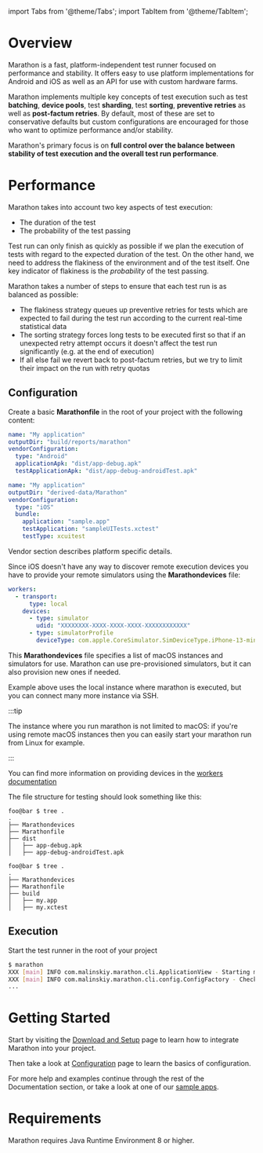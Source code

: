 import Tabs from '@theme/Tabs';
import TabItem from '@theme/TabItem';

# Overview

Marathon is a fast, platform-independent test runner focused on performance and stability. It offers easy to use platform implementations for Android and iOS as well as an API for use with custom hardware farms.

Marathon implements multiple key concepts of test execution such as test **batching**, **device pools**, test **sharding**, test **sorting**, **preventive retries** as well as **post-factum retries**. By default, most of these are set to conservative defaults but custom configurations are encouraged for those who want to optimize performance and/or stability.

Marathon's primary focus is on **full control over the balance between stability of test execution and the overall test run performance**.

# Performance
Marathon takes into account two key aspects of test execution:
* The duration of the test
* The probability of the test passing

Test run can only finish as quickly as possible if we plan the execution of tests with regard to the expected duration of the test. On the other hand, we need to address the flakiness of the environment and of the test itself. One key indicator of flakiness is the *probability* of the test passing.

Marathon takes a number of steps to ensure that each test run is as balanced as possible:
* The flakiness strategy queues up preventive retries for tests which are expected to fail during the test run according to the current real-time statistical data
* The sorting strategy forces long tests to be executed first so that if an unexpected retry attempt occurs it doesn't affect the test run significantly (e.g. at the end of execution)
* If all else fail we revert back to post-factum retries, but we try to limit their impact on the run with retry quotas

## Configuration

Create a basic **Marathonfile** in the root of your project with the following content:
<Tabs>
<TabItem value="Android" label="Android">

```yaml
name: "My application"
outputDir: "build/reports/marathon"
vendorConfiguration:
  type: "Android"
  applicationApk: "dist/app-debug.apk"
  testApplicationApk: "dist/app-debug-androidTest.apk"
```

</TabItem>
<TabItem value="iOS" label="iOS">

```yaml
name: "My application"
outputDir: "derived-data/Marathon"
vendorConfiguration:
  type: "iOS"
  bundle:
    application: "sample.app"
    testApplication: "sampleUITests.xctest"
    testType: xcuitest
```

</TabItem>
</Tabs>


Vendor section describes platform specific details.

Since iOS doesn't have any way to discover remote execution devices you have to provide your remote simulators using the **Marathondevices** file:

```yaml
workers:
  - transport:
      type: local
    devices:
      - type: simulator
        udid: "XXXXXXXX-XXXX-XXXX-XXXX-XXXXXXXXXXXX"
      - type: simulatorProfile
        deviceType: com.apple.CoreSimulator.SimDeviceType.iPhone-13-mini
```

This **Marathondevices** file specifies a list of macOS instances and simulators for use. Marathon can use pre-provisioned simulators, but it can also provision new ones if needed.

Example above uses the local instance where marathon is executed, but you can connect many more instance via SSH. 

:::tip

The instance where you run marathon is not limited to macOS: if you're using remote macOS instances then
you can easily start your marathon run from Linux for example.

:::

You can find more information on providing devices in the [workers documentation][1]

The file structure for testing should look something like this:

<Tabs>
<TabItem value="Android" label="Android">

```shell-session
foo@bar $ tree .  
.
├── Marathondevices
├── Marathonfile
├── dist
│   ├── app-debug.apk
│   ├── app-debug-androidTest.apk
```

</TabItem>
<TabItem value="iOS" label="iOS">

```shell-session
foo@bar $ tree .  
.
├── Marathondevices
├── Marathonfile
├── build
│   ├── my.app
│   ├── my.xctest

```

</TabItem>
</Tabs>

## Execution

Start the test runner in the root of your project
```bash
$ marathon 
XXX [main] INFO com.malinskiy.marathon.cli.ApplicationView - Starting marathon
XXX [main] INFO com.malinskiy.marathon.cli.config.ConfigFactory - Checking Marathonfile config
...
```

# Getting Started
Start by visiting the [Download and Setup][2] page to learn how to integrate Marathon into your project.

Then take a look at [Configuration][3] page to learn the basics of configuration.

For more help and examples continue through the rest of the Documentation section, or take a look at one of our [sample apps][4].

# Requirements
Marathon requires Java Runtime Environment 8 or higher.

[1]: /ios/workers.md
[2]: /intro/install.md
[3]: /intro/configure.md
[4]: https://github.com/MarathonLabs/marathon/tree/develop/sample
